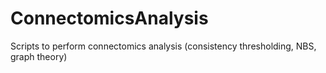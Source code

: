 # ConnectomicsAnalysis
Scripts to perform connectomics analysis (consistency thresholding, NBS, graph theory)

